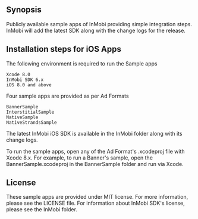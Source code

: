 ## Synopsis

Publicly available sample apps of InMobi providing simple integration steps. InMobi will add the latest SDK along with the change logs for the release.

## Installation steps for iOS Apps 

The following environment is required to run the Sample apps

    Xcode 8.0 
    InMobi SDK 6.x
    iOS 8.0 and above
	
Four sample apps are provided as per Ad Formats

	BannerSample
	InterstitialSample 
	NativeSample 
	NativeStrandsSample

The latest InMobi iOS SDK is available in the InMobi folder along with its change logs.

To run the sample apps, open any of the Ad Format's .xcodeproj file with Xcode 8.x. For example, to run a Banner's sample, open the BannerSample.xcodeproj in the BannerSample folder and run via Xcode.

## License

These sample apps are provided under MIT license. For more information, please see the LICENSE file. For information about InMobi SDK's license, please see the InMobi folder.
